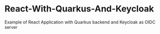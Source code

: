 # React-With-Quarkus-And-Keycloak
Example of React Application with Quarkus backend and Keycloak as OIDC server
